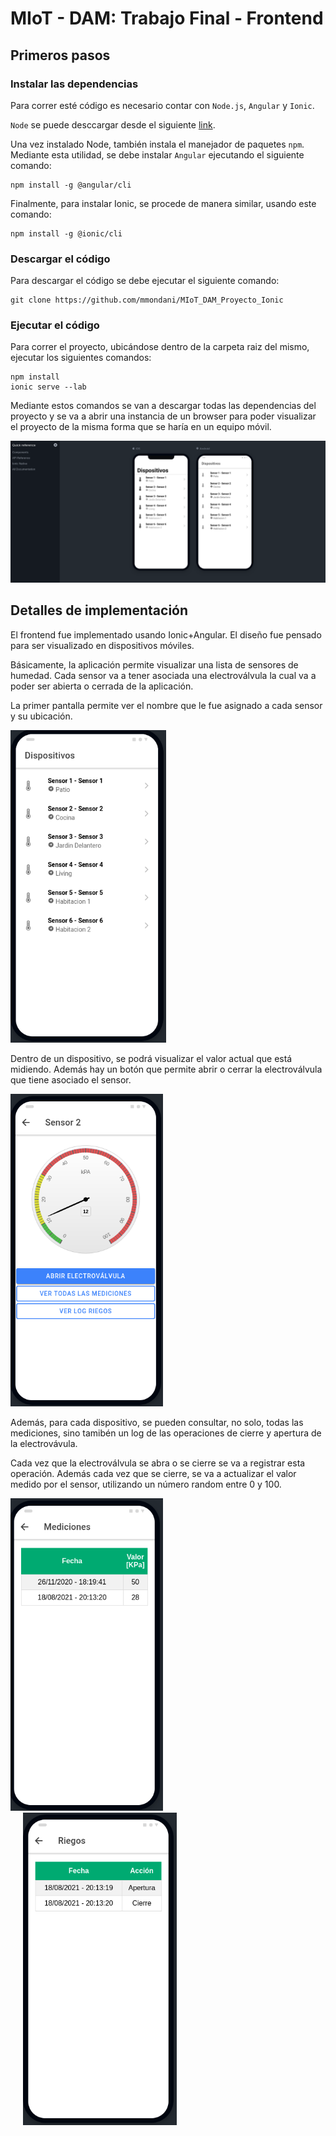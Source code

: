 MIoT - DAM: Trabajo Final - Frontend
=======================

## Primeros pasos

### Instalar las dependencias

Para correr esté código es necesario contar con `Node.js`, `Angular` y `Ionic`.

`Node` se puede desccargar desde el siguiente [link](https://nodejs.org/es/).

Una vez instalado Node, también instala el manejador de paquetes `npm`. Mediante esta utilidad, se debe instalar `Angular` ejecutando el siguiente comando:

```
npm install -g @angular/cli 
```

Finalmente, para instalar Ionic, se procede de manera similar, usando este comando:

```
npm install -g @ionic/cli
```


### Descargar el código

Para descargar el código se debe ejecutar el siguiente comando:
```
git clone https://github.com/mmondani/MIoT_DAM_Proyecto_Ionic
```

### Ejecutar el código

Para correr el proyecto, ubicándose dentro de la carpeta raiz del mismo, ejecutar los siguientes comandos:

```
npm install
ionic serve --lab
```

Mediante estos comandos se van a descargar todas las dependencias del proyecto y se va a abrir una instancia de un browser para poder visualizar el proyecto de la misma forma que se haría en un equipo móvil.

![ionic_lab](doc/ionic_lab.png)

## Detalles de implementación

El frontend fue implementado usando Ionic+Angular. El diseño fue pensado para ser visualizado en dispositivos móviles. 

Básicamente, la aplicación permite visualizar una lista de sensores de humedad. Cada sensor va a tener asociada una electroválvula la cual va a poder ser abierta o cerrada de la aplicación.

La primer pantalla permite ver el nombre que le fue asignado a cada sensor y su ubicación.

<img src="doc/front_lista.png" height="500">

Dentro de un dispositivo, se podrá visualizar el valor actual que está midiendo. Además hay un botón que permite abrir o cerrar la electroválvula que tiene asociado el sensor.

<img src="doc/front_disp.png" height="500">

Además, para cada dispositivo, se pueden consultar, no solo, todas las mediciones, sino tamibén un log de las operaciones de cierre y apertura de la electrovávula. 

Cada vez que la electroválvula se abra o se cierre se va a registrar esta operación. Además cada vez que se cierre, se va a actualizar el valor medido por el sensor, utilizando un número random entre 0 y 100.

<img src="doc/front_mediciones.png" height="500">
<img src="doc/front_riegos.png" height="500" style="margin-left:20px">